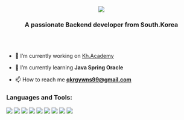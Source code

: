<div align=center>
	<img src="https://capsule-render.vercel.app/api?type=waving&color=auto&height=200&section=header&text=HYOJUN%20Github!&fontSize=90" />	
</div>
<h3 align="center" margin-top="-30px;">A passionate Backend developer from South.Korea</h3>
<br><br>

- 🔭 I’m currently working on [Kh.Academy](FullStack_Developer)

- 🌱 I’m currently learning **Java Spring Oracle**

- 📫 How to reach me **qkrgywns99@gmail.com**


<p align="left">
</p>

<h3 align="left">Languages and Tools:</h3>
<div>
<img src="https://img.shields.io/badge/HTML5-E34F26?style=flat-square&logo=html5&logoColor=white"/>
<img src="https://img.shields.io/badge/CSS3-1572B6?style=flat&logo=CSS3&logoColor=white" />
<img src="https://img.shields.io/badge/Java-007396?style=flat&logo=Conda-Forge&logoColor=white" />
<img src="https://img.shields.io/badge/JavaScript-F7DF1E?style=flat-square&logo=javascript&logoColor=black"/>
<img src="https://img.shields.io/badge/Spring-6DB33F?style=flat-square&logo=Spring&logoColor=white"/>
<img src="https://img.shields.io/badge/ORACLE-F80000?style=flat-square&logo=oracle&logoColor=white"/>
<img src="https://img.shields.io/badge/Mybatis-000000?style=flat&logo=Fluentd&logoColor=white" />
<img src="https://img.shields.io/badge/MySQL-4479A1?style=flat-square&logo=MySQL&logoColor=white"/>
<img src="https://img.shields.io/badge/jQuery-0769AD?style=flat-square&logo=jQuery&logoColor=white"/>
</div>

